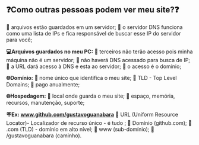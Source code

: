 ## ❓Como outras pessoas podem ver meu site?❓

🔸 arquivos estão guardados em um servidor;
🔸 o servidor DNS funciona como uma lista de IPs e fica responsável de buscar esse IP do servidor para você;

**💻Arquivos guardados no meu PC:**
🔸 terceiros não terão acesso pois minha máquina não é um servidor;
🔸 não haverá DNS acessado para busca de IP;
🔸 a URL dará acesso à DNS e esta ao servidor;
🔸 o acesso é o domínio;

**🌐Domínio:**
🔸 nome único que identifica o meu site;
🔸 TLD - Top Level Domains;
🔸 pago anualmente;

**🌐Hospedagem:** 
🔸 local onde guarda o meu site;
🔸 espaço, memória, recursos, manutenção, suporte;

**🪧Ex: www.github.com/gustavoguanabara**
🔸 URL  (Uniform Resource Locator)- Localizador de recurso único - é tudo ;
🔸 Domínio (github.com);
🔸 .com (TLD) - domínio em alto nível;
🔸 www (sub-domínio);
🔸 /gustavoguanabara (caminho).


